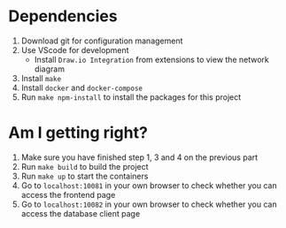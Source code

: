 # Dependencies

1. Download git for configuration management
2. Use VScode for development
   - Install `Draw.io Integration` from extensions to view the network diagram
3. Install `make`
4. Install `docker` and `docker-compose`
5. Run `make npm-install` to install the packages for this project

# Am I getting right?

1. Make sure you have finished step 1, 3 and 4 on the previous part
2. Run `make build` to build the project
3. Run `make up` to start the containers
4. Go to `localhost:10081` in your own browser to check whether you can access the frontend page
5. Go to `localhost:10082` in your own browser to check whether you can access the database client page
